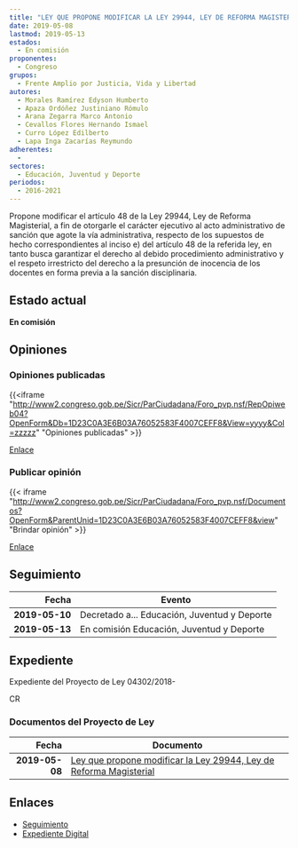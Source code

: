 ```yaml
---
title: "LEY QUE PROPONE MODIFICAR LA LEY 29944, LEY DE REFORMA MAGISTERIAL"
date: 2019-05-08
lastmod: 2019-05-13
estados: 
  - En comisión
proponentes: 
  - Congreso
grupos: 
  - Frente Amplio por Justicia, Vida y Libertad
autores: 
  - Morales Ramírez Edyson Humberto
  - Apaza Ordóñez Justiniano Rómulo
  - Arana Zegarra Marco Antonio
  - Cevallos Flores Hernando Ismael
  - Curro López Edilberto
  - Lapa Inga Zacarías Reymundo
adherentes: 
  - 
sectores: 
  - Educación, Juventud y Deporte
periodos: 
  - 2016-2021
---
```


Propone modificar el artículo 48 de la Ley 29944, Ley de Reforma Magisterial, a fin de otorgarle el carácter ejecutivo al acto administrativo de sanción que agote la vía administrativa, respecto de los supuestos de hecho correspondientes al inciso e) del artículo 48 de la referida ley, en tanto busca garantizar el derecho al debido procedimiento administrativo y el respeto irrestricto del derecho a la presunción de inocencia de los docentes en forma previa a la sanción disciplinaria.


## Estado actual

**En comisión**

## Opiniones

### Opiniones publicadas

{{<iframe "http://www2.congreso.gob.pe/Sicr/ParCiudadana/Foro_pvp.nsf/RepOpiweb04?OpenForm&Db=1D23C0A3E6B03A76052583F4007CEFF8&View=yyyy&Col=zzzzz" "Opiniones publicadas" >}}

[Enlace](http://www2.congreso.gob.pe/Sicr/ParCiudadana/Foro_pvp.nsf/RepOpiweb04?OpenForm&Db=1D23C0A3E6B03A76052583F4007CEFF8&View=yyyy&Col=zzzzz)
### Publicar opinión

{{< iframe "http://www2.congreso.gob.pe/Sicr/ParCiudadana/Foro_pvp.nsf/Documentos?OpenForm&ParentUnid=1D23C0A3E6B03A76052583F4007CEFF8&view" "Brindar opinión" >}}

[Enlace](http://www2.congreso.gob.pe/Sicr/ParCiudadana/Foro_pvp.nsf/Documentos?OpenForm&ParentUnid=1D23C0A3E6B03A76052583F4007CEFF8&view)

## Seguimiento

| Fecha | Evento |
|------:|--------|
| **2019-05-10** | Decretado a... Educación, Juventud y Deporte|
| **2019-05-13** | En comisión Educación, Juventud y Deporte|


## Expediente

Expediente del Proyecto de Ley 04302/2018-

CR


### Documentos del Proyecto de Ley

| Fecha | Documento |
|------:|--------|
| **2019-05-08** | [Ley que propone modificar la Ley 29944, Ley de Reforma Magisterial](http://www.leyes.congreso.gob.pe/Documentos/2016_2021/Proyectos_de_Ley_y_de_Resoluciones_Legislativas/PL0430220190508.pdf) |

## Enlaces 

- [Seguimiento](http://www2.congreso.gob.pe/Sicr/TraDocEstProc/CLProLey2016.nsf/f7fff46988ca05b1052578e100829cc7/9657a5aec11e532c052583f500046505?OpenDocument)
- [Expediente Digital](http://www2.congreso.gob.pe/Sicr/TraDocEstProc/CLProLey2016.nsf/f7fff46988ca05b1052578e100829cc7/9657a5aec11e532c052583f500046505?OpenDocument&Click=05257FB7005EB655.eb71d0cf91d8294e05256cdf006b5706/$Body/0.1C6C)
